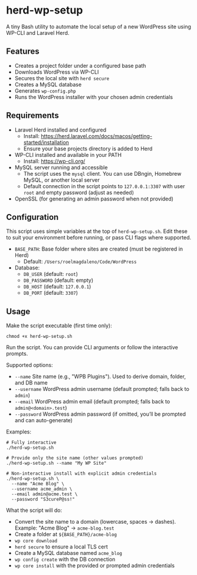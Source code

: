 # herd-wp-setup

A tiny Bash utility to automate the local setup of a new WordPress site using WP-CLI and Laravel Herd.

## Features

- Creates a project folder under a configured base path
- Downloads WordPress via WP-CLI
- Secures the local site with `herd secure`
- Creates a MySQL database
- Generates `wp-config.php`
- Runs the WordPress installer with your chosen admin credentials

## Requirements
- Laravel Herd installed and configured
  - Install: https://herd.laravel.com/docs/macos/getting-started/installation
  - Ensure your base projects directory is added to Herd
- WP-CLI installed and available in your PATH
  - Install: https://wp-cli.org/
- MySQL server running and accessible
  - The script uses the `mysql` client. You can use DBngin, Homebrew MySQL, or another local server
  - Default connection in the script points to `127.0.0.1:3307` with user `root` and empty password (adjust as needed)
- OpenSSL (for generating an admin password when not provided)

## Configuration
This script uses simple variables at the top of `herd-wp-setup.sh`. Edit these to suit your environment before running, or pass CLI flags where supported.

- `BASE_PATH`: Base folder where sites are created (must be registered in Herd)
  - Default: `/Users/roelmagdaleno/Code/WordPress`
- Database:
  - `DB_USER` (default: `root`)
  - `DB_PASSWORD` (default: empty)
  - `DB_HOST` (default: `127.0.0.1`)
  - `DB_PORT` (default: `3307`)

## Usage

Make the script executable (first time only):

```
chmod +x herd-wp-setup.sh
```

Run the script. You can provide CLI arguments or follow the interactive prompts.

Supported options:
- `--name`       Site name (e.g., "WPB Plugins"). Used to derive domain, folder, and DB name
- `--username`   WordPress admin username (default prompted; falls back to `admin`)
- `--email`      WordPress admin email (default prompted; falls back to `admin@<domain>.test`)
- `--password`   WordPress admin password (if omitted, you’ll be prompted and can auto-generate)

Examples:
```
# Fully interactive
./herd-wp-setup.sh

# Provide only the site name (other values prompted)
./herd-wp-setup.sh --name "My WP Site"

# Non-interactive install with explicit admin credentials
./herd-wp-setup.sh \
  --name "Acme Blog" \
  --username acme_admin \
  --email admin@acme.test \
  --password "S3cureP@ss!"
```

What the script will do:
- Convert the site name to a domain (lowercase, spaces → dashes). Example: "Acme Blog" → `acme-blog.test`
- Create a folder at `${BASE_PATH}/acme-blog`
- `wp core download`
- `herd secure` to ensure a local TLS cert
- Create a MySQL database named `acme_blog`
- `wp config create` with the DB connection
- `wp core install` with the provided or prompted admin credentials
